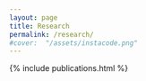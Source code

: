 ```yaml
---
layout: page
title: Research
permalink: /research/
#cover:  "/assets/instacode.png"
---
```



<p style="text-align: center">
    
<a href="https://www.researchgate.net/profile/Merlise_Clyde">
  <i class="ai  ai-researchgate fa-2x"></i></a>

<a href="http://scholar.google.com/citations?user=pUoCPM0AAAAJ&amp;hl=en">
<i class="ai ai-google-scholar fa-2x"></i></a> 
<a href="http://github.com/merliseclyde">
<i class="fa fa-github fa-2x"></i></a> 

</p>




  <div class="medium-8 columns">
    {% include publications.html %}
  </div>


